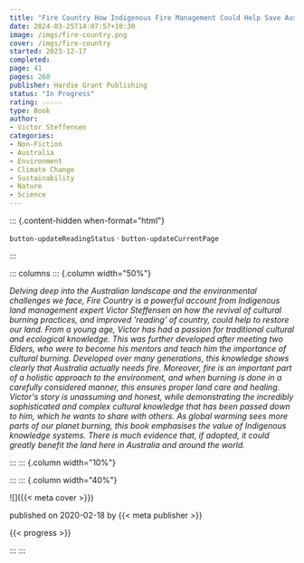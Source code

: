 ```yaml
---
title: "Fire Country How Indigenous Fire Management Could Help Save Australia"
date: 2024-03-25T14:07:57+10:30
image: /imgs/fire-country.png
cover: /imgs/fire-country
started: 2023-12-17
completed: 
page: 41
pages: 260
publisher: Hardie Grant Publishing
status: "In Progress"
rating: ☆☆☆☆☆
type: Book
author: 
- Victor Steffensen
categories:
- Non-Fiction
- Australia
- Environment
- Climate Change
- Sustainability
- Nature
- Science
---
```


::: {.content-hidden when-format="html"}

`button-updateReadingStatus`  · `button-updateCurrentPage`

:::

::: columns
::: {.column width="50%"}

_Delving deep into the Australian landscape and the environmental challenges we face, Fire Country is a powerful account from Indigenous land management expert Victor Steffensen on how the revival of cultural burning practices, and improved 'reading' of country, could help to restore our land. From a young age, Victor has had a passion for traditional cultural and ecological knowledge. This was further developed after meeting two Elders, who were to become his mentors and teach him the importance of cultural burning. Developed over many generations, this knowledge shows clearly that Australia actually needs fire. Moreover, fire is an important part of a holistic approach to the environment, and when burning is done in a carefully considered manner, this ensures proper land care and healing. Victor's story is unassuming and honest, while demonstrating the incredibly sophisticated and complex cultural knowledge that has been passed down to him, which he wants to share with others. As global warming sees more parts of our planet burning, this book emphasises the value of Indigenous knowledge systems. There is much evidence that, if adopted, it could greatly benefit the land here in Australia and around the world._

:::
::: {.column width="10%"}
<!-- empty column to create gap -->
:::
::: {.column width="40%"}

![]({{< meta cover >}})

published on 2020-02-18 by {{< meta publisher >}}

{{< progress >}}

:::
:::